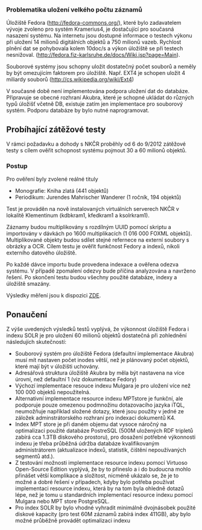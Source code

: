 ### Problematika uložení velkého počtu záznamů ###

Úložiště Fedora (http://fedora-commons.org/), které bylo zadavatelem vývoje zvoleno pro systém Kramerius4, je dostačující pro současná nasazení systému.
Na internetu jsou dostupné informace o testech výkonu při uložení 14 milionů digitálních objektů a 750 milionů vazeb. Rychlost plnění dat se pohybovala kolem 10doc/s a výkon úložiště se při testech nesnižoval. (http://fedora.fiz-karlsruhe.de/docs/Wiki.jsp?page=Main).

Souborové systémy jsou schopny uložit dostatečný počet souborů a neměly by být omezujícím faktorem pro úložiště. Např. EXT4 je schopen uložit 4 miliardy souborů (http://cs.wikipedia.org/wiki/Ext4)

V současné době není implementována podpora uložení dat do databáze. Připravuje se obecné rozhraní Akubra, které je schopné ukládat do různých typů úložišť včetně DB, existuje zatím jen implementace pro souborový systém. Podporu databáze by bylo nutné naprogramovat.

## Probíhající zátěžové testy ##

V rámci požadavku a dohody s NKČR proběhly od 6 do 9/2012 zátěžové testy s cílem ověřit schopnost systému pojmout 30 a 60 milionů objektů.


### Postup ###

Pro ověření byly zvolené reálné tituly
  * Monografie: Kniha zlatá (441 objektů)
  * Periodikum: Jurendes Mahrischer Wanderer (1 ročník, 194 objektů)

Test je prováděn na nově instalovaných virtuálních serverech NKČR v lokalitě Klementinum (kdbkram1, kfedkram1 a ksolrkram1).

Záznamy budou multiplikovány  s rozdílným UUID pomocí skriptu a importovány v dávkách po 1600 multiplikacích (1 016 000 FOXML objektů). Multiplikované objekty budou sdílet stejné refernece na externí soubory s obrázky a OCR. Cílem testu je ověřit funkčnost Fedory a indexů, nikoli externího datového úložiště.

Po každé dávce importu bude provedena indexace a ověřena odezva systému.
V případě zpomalení odezvy bude příčina analyzována a navrženo řešení.
Po skončení testu budou všechny použité databáze, indexy a úložiště smazány.


Výsledky měření jsou k dispozici [ZDE](ZatezoveTesty.md).

## Ponaučení ##

Z výše uvedených výsledků testů vyplývá, že výkonnost úložiště Fedora i indexu SOLR je pro uložení 60 milionů objektů dostatečná při zohlednění následujích skutečností:

  * Souborový systém pro úložiště Fedora (defaultní implementace Akubra) musí mít nastaven počet inodes větší, než je plánovaný počet objektů, které mají být v úložišti uchovány.
  * Adresářová struktura úložiště Akubra by měla být nastavena na více úrovní, než defaultní 1 (viz dokumentace Fedory)
  * Výchozí implementace resouce indexu Mulgara je pro uložení více než 100 000 objektů nepoužitelná.
  * Alternativní implementace resource indexu MPTstore je funkční, ale podporuje pouze omezenou podmnožinu dotazovacího jazyka iTQL, neumožňuje například složené dotazy, které jsou použity v jedné ze záložek adminstrátorského rozhraní pro indexaci dokumentů K4.
  * Index MPT store je při daném objemu dat vysoce náročný na optimalizaci použité databáze PostreSQL (500M uložených RDF tripletů zabírá cca 1.3TB diskového prostoru), pro dosažení potřebné výkonnosti indexu je třeba průběžná údržba databáze kvalifikovaným administrátorem (aktualizace indexů, statistik, čištění nepoužívaných segmentů atd.).
  * Z testování možnosti implementace resource indexu pomocí Virtuoso Open-Source Edition vyplývá, že by to přineslo a i do budoucna mohlo přinášet větší komplikace a složitost, nicméně ukázalo se, že je to možné a dobré řešení v případech, kdyby bylo potřeba používat implementaci resource indexu, která by na tom byla ohledně dotazů lépe, než je tomu u standardních implementací resource indexu pomocí Mulgara nebo MPT store PostgreSQL.
  * Pro index SOLR by bylo vhodné vyhradit minimálně dvojnásobek použité diskové kapacity (pro test 60M záznamů zabírá index 411GB), aby bylo možné průběžně provádět optimalizaci indexu

